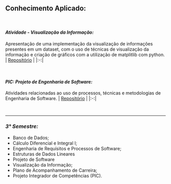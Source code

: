 ## **Conhecimento Aplicado:**

</br>

#### ***Atividade - Visualização da Informação:***
Apresentação de uma implementação da visualização de informações presentes em um dataset, com o uso de técnicas de visualização da informação e criação de gráficos com a utilização de matplitlib com python.
| <a href="https://github.com/LoukasLoukanos/Ciencia-da-Computacao/tree/master/SEMESTRES%20BCC%20-%20Conhecimento%20Aplicado/3%C2%B0%20Semestre/Atividade%20-%20Visualiza%C3%A7%C3%A3o%20da%20informa%C3%A7%C3%A3o">Repositório</a> |
|:-:|

</br>

#### ***PIC: Projeto de Engenharia de Software:***
Atividades relacionadas ao uso de processos, técnicas e metodologias de Engenharia de Software.
| <a href="https://github.com/LoukasLoukanos/Ciencia-da-Computacao/tree/master/SEMESTRES%20BCC%20-%20Conhecimento%20Aplicado/3%C2%B0%20Semestre/PIC%20-%20Projeto%20de%20Engenharia%20de%20Software">Repositório</a> |
|:-:|

</br>

<hr>

### ***3° Semestre:***
- Banco de Dados;
- Cálculo Diferencial e Integral I;
- Engenharia de Requísitos e Processos de Software;
- Estruturas de Dados Lineares
- Projeto de Software
- Visualização da Informação;
- Plano de Acompanhamento de Carreira;
- Projeto Integrador de Competências (PIC).